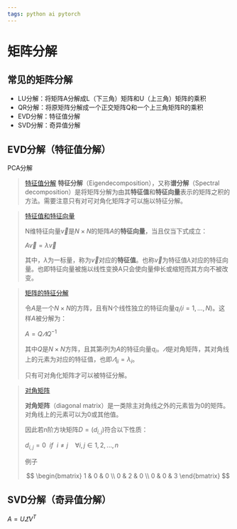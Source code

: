 ```yaml
---
tags: python ai pytorch 
---
```


# 矩阵分解

## 常见的矩阵分解

- LU分解：将矩阵A分解成L（下三角）矩阵和U（上三角）矩阵的乘积
- QR分解：将原矩阵分解成一个正交矩阵Q和一个上三角矩阵R的乘积
- EVD分解：特征值分解
- SVD分解：奇异值分解

## EVD分解（特征值分解）

PCA分解

> [特征值分解](https://zh.wikipedia.org/wiki/特征分解)
> **特征分解**（Eigendecomposition），又称**谱分解**（Spectral decomposition）是将矩阵分解为由其**特征值**和**特征向量**表示的矩阵之积的方法。需要注意只有对可对角化矩阵才可以施以特征分解。

> [特征值和特征向量](https://zh.wikipedia.org/wiki/特征分解)
> 
> N维特征向量$\overrightarrow v$是$N \times N$的矩阵$A$的**特征向量**，当且仅当下式成立：
> 
> $A\overrightarrow v = \lambda \overrightarrow v$
> 
> 其中，$\lambda$为一标量，称为$\overrightarrow v$对应的**特征值**。也称$\overrightarrow v$为特征值$\lambda$对应的特征向量。也即特征向量被施以线性变换A只会使向量伸长或缩短而其方向不被改变。

> [矩阵的特征分解](https://zh.wikipedia.org/wiki/特征分解)
> 
> 令$A$是一个$N \times N$的方阵，且有N个线性独立的特征向量$q_i(i = 1,...,N)$。这样$A$被分解为：
> 
> $A = Q \varLambda Q^{-1}$
> 
> 其中$Q$是$N \times N$方阵，且其第$i$列为$A$的特征向量$q_i$。$\varLambda$是对角矩阵，其对角线上的元素为对应的特征值，也即$\varLambda_{ii} = \lambda_i$。
> 
> 只有可对角化矩阵才可以被特征分解。

> [对角矩阵](https://zh.wikipedia.org/wiki/對角矩陣)
> 
> **对角矩阵**（diagonal matrix）是一类除主对角线之外的元素皆为0的矩阵。对角线上的元素可以为0或其他值。
> 
> 因此若n阶方块矩阵$D = (d_{i,j})$符合以下性质：
> 
> $d_{i,j} = 0\ \ if\ \ i \ne j\ \ \ \ \forall i, j \in {1,2,...,n}$
> 
> 例子
> 
> $$
> \begin{bmatrix}
> 1 & 0 & 0 \\
> 0 & 2 & 0 \\
> 0 & 0 & 3
> \end{bmatrix}
> $$

## SVD分解（奇异值分解）

$A = U\varSigma V^T$


